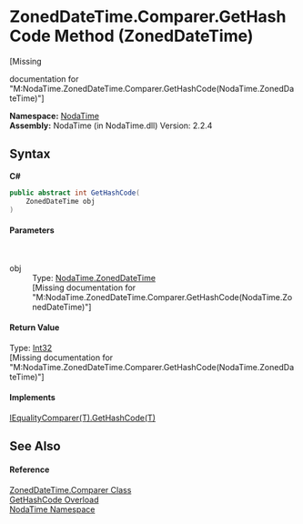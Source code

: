 # ZonedDateTime.Comparer.GetHashCode Method (ZonedDateTime)
 

\[Missing <summary> documentation for "M:NodaTime.ZonedDateTime.Comparer.GetHashCode(NodaTime.ZonedDateTime)"\]

**Namespace:**&nbsp;<a href="N_NodaTime">NodaTime</a><br />**Assembly:**&nbsp;NodaTime (in NodaTime.dll) Version: 2.2.4

## Syntax

**C#**<br />
``` C#
public abstract int GetHashCode(
	ZonedDateTime obj
)
```


#### Parameters
&nbsp;<dl><dt>obj</dt><dd>Type: <a href="T_NodaTime_ZonedDateTime">NodaTime.ZonedDateTime</a><br />\[Missing <param name="obj"/> documentation for "M:NodaTime.ZonedDateTime.Comparer.GetHashCode(NodaTime.ZonedDateTime)"\]</dd></dl>

#### Return Value
Type: <a href="http://msdn2.microsoft.com/en-us/library/td2s409d" target="_blank">Int32</a><br />\[Missing <returns> documentation for "M:NodaTime.ZonedDateTime.Comparer.GetHashCode(NodaTime.ZonedDateTime)"\]

#### Implements
<a href="http://msdn2.microsoft.com/en-us/library/ms132155" target="_blank">IEqualityComparer(T).GetHashCode(T)</a><br />

## See Also


#### Reference
<a href="T_NodaTime_ZonedDateTime_Comparer">ZonedDateTime.Comparer Class</a><br /><a href="Overload_NodaTime_ZonedDateTime_Comparer_GetHashCode">GetHashCode Overload</a><br /><a href="N_NodaTime">NodaTime Namespace</a><br />